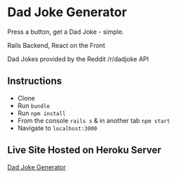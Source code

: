 # Dad Joke Generator

Press a button, get a Dad Joke - simple.

Rails Backend, React on the Front

Dad Jokes provided by the Reddit /r/dadjoke API

## Instructions
* Clone
* Run `bundle`
* Run `npm install`
* From the console `rails s` & in another tab `npm start`
* Navigate to `localhost:3000`

## Live Site Hosted on Heroku Server

[Dad Joke Generator](https://dad-joke-generator.herokuapp.com/)

